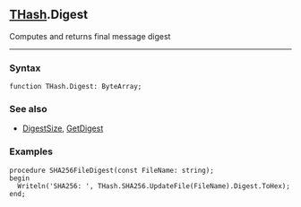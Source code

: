 ## [THash](../thash.md).Digest

Computes and returns final message digest

---
### Syntax
```delphi
function THash.Digest: ByteArray;
```
### See also

*   [DigestSize](digestsize.md), [GetDigest](getdigest.md)

### Examples
```delphi
procedure SHA256FileDigest(const FileName: string);
begin
  Writeln('SHA256: ', THash.SHA256.UpdateFile(FileName).Digest.ToHex);
end;
```
